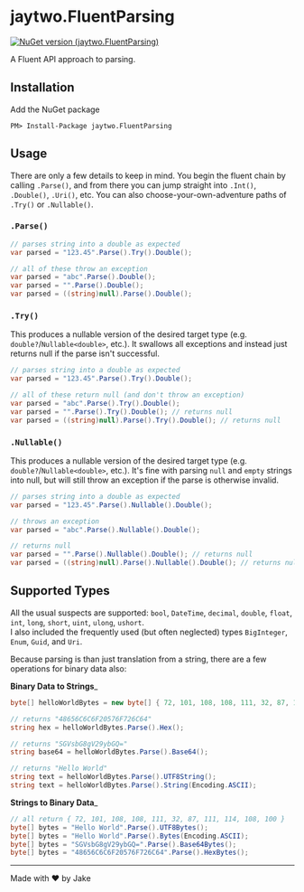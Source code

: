 # jaytwo.FluentParsing

[![NuGet version (jaytwo.FluentParsing)](https://img.shields.io/nuget/v/jaytwo.FluentParsing.svg?style=flat-square)](https://www.nuget.org/packages/jaytwo.FluentParsing/)

A Fluent API approach to parsing.

## Installation

Add the NuGet package

```
PM> Install-Package jaytwo.FluentParsing
```

## Usage

There are only a few details to keep in mind.  You begin the fluent chain by calling `.Parse()`, and from there you can 
jump straight into `.Int()`, `.Double()`, `.Uri()`, etc.  You can also choose-your-own-adventure paths of `.Try()`
or `.Nullable()`.

### `.Parse()`

```csharp
// parses string into a double as expected
var parsed = "123.45".Parse().Try().Double();

// all of these throw an exception
var parsed = "abc".Parse().Double(); 
var parsed = "".Parse().Double();
var parsed = ((string)null).Parse().Double();
```

### `.Try()`

This produces a nullable version of the desired target type (e.g. `double?`/`Nullable<double>`, etc.).  It swallows
all exceptions and instead just returns null if the parse isn't successful.

```csharp
// parses string into a double as expected
var parsed = "123.45".Parse().Try().Double();

// all of these return null (and don't throw an exception)
var parsed = "abc".Parse().Try().Double(); 
var parsed = "".Parse().Try().Double(); // returns null
var parsed = ((string)null).Parse().Try().Double(); // returns null
```

### `.Nullable()`

This produces a nullable version of the desired target type (e.g. `double?`/`Nullable<double>`, etc.).  It's fine with
parsing `null` and `empty` strings into null, but will still throw an exception if the parse is otherwise invalid.

```csharp
// parses string into a double as expected
var parsed = "123.45".Parse().Nullable().Double();

// throws an exception
var parsed = "abc".Parse().Nullable().Double(); 

// returns null
var parsed = "".Parse().Nullable().Double(); // returns null
var parsed = ((string)null).Parse().Nullable().Double(); // returns null
```

## Supported Types

All the usual suspects are supported: `bool`, `DateTime`, `decimal`, `double`, `float`, `int`, `long`, `short`, `uint`, `ulong`, `ushort`.  
I also included the frequently used (but often neglected) types `BigInteger`, `Enum`, `Guid`, and `Uri`.

Because parsing is than just translation from a string, there are a few operations for binary data also:

__Binary Data to Strings___

```csharp
byte[] helloWorldBytes = new byte[] { 72, 101, 108, 108, 111, 32, 87, 111, 114, 108, 100 };

// returns "48656C6C6F20576F726C64"
string hex = helloWorldBytes.Parse().Hex();

// returns "SGVsbG8gV29ybGQ="
string base64 = helloWorldBytes.Parse().Base64();

// returns "Hello World"
string text = helloWorldBytes.Parse().UTF8String();
string text = helloWorldBytes.Parse().String(Encoding.ASCII);
```

__Strings to Binary Data___

```csharp
// all return { 72, 101, 108, 108, 111, 32, 87, 111, 114, 108, 100 }
byte[] bytes = "Hello World".Parse().UTF8Bytes();
byte[] bytes = "Hello World".Parse().Bytes(Encoding.ASCII);
byte[] bytes = "SGVsbG8gV29ybGQ=".Parse().Base64Bytes();
byte[] bytes = "48656C6C6F20576F726C64".Parse().HexBytes();
```

---

Made with &hearts; by Jake
